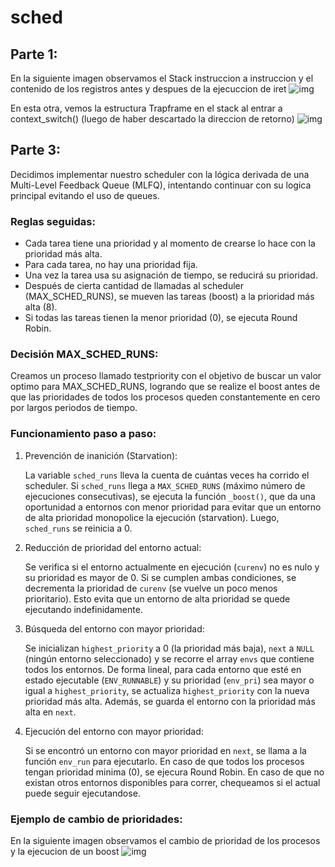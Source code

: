 # sched


## Parte 1:
En la siguiente imagen observamos el Stack instruccion a instruccion y el contenido de los registros antes y despues de la ejecuccion de iret
![img](/docs/Stack_instruccion_a_instruccion.png)


En esta otra, vemos la estructura Trapframe en el stack al entrar a context_switch() (luego de haber descartado la direccion de retorno)
![img](/docs/Trapframe_en_stack.png)

## Parte 3:
Decidimos implementar nuestro scheduler con la lógica derivada de una Multi-Level Feedback Queue (MLFQ), intentando continuar con su logica principal evitando el uso de queues.

### Reglas seguidas:

- Cada tarea tiene una prioridad y al momento de crearse lo hace con la prioridad más alta.
- Para cada tarea, no hay una prioridad fija.
- Una vez la tarea usa su asignación de tiempo, se reducirá su prioridad.
- Después de cierta cantidad de llamadas al scheduler (MAX_SCHED_RUNS), se mueven las tareas (boost) a la prioridad más alta (8).
- Si todas las tareas tienen la menor prioridad (0), se ejecuta Round Robin.


### Decisión MAX_SCHED_RUNS:
Creamos un proceso llamado testpriority con el objetivo de buscar un valor optimo para MAX_SCHED_RUNS, logrando que se realize el boost antes de que las prioridades de todos los procesos queden constantemente en cero por largos periodos de tiempo. 


### Funcionamiento paso a paso:

1. Prevención de inanición (Starvation):


    La variable `sched_runs` lleva la cuenta de cuántas veces ha corrido el scheduler. Si `sched_runs` llega a `MAX_SCHED_RUNS` (máximo número de ejecuciones consecutivas), se ejecuta la función `_boost()`, que da una oportunidad a entornos con menor prioridad para evitar que un entorno de alta prioridad monopolice la ejecución (starvation). Luego, `sched_runs` se reinicia a 0.

2. Reducción de prioridad del entorno actual:

    Se verifica si el entorno actualmente en ejecución (`curenv`) no es nulo y su prioridad es mayor de 0. Si se cumplen ambas condiciones, se decrementa la prioridad de `curenv` (se vuelve un poco menos prioritario). Esto evita que un entorno de alta prioridad se quede ejecutando indefinidamente.

3. Búsqueda del entorno con mayor prioridad:

    Se inicializan `highest_priority` a 0 (la prioridad más baja), `next` a `NULL` (ningún entorno seleccionado) y se recorre el array `envs` que contiene todos los entornos. De forma lineal, para cada entorno que esté en estado ejecutable (`ENV_RUNNABLE`) y su prioridad (`env_pri`) sea mayor o igual a `highest_priority`, se actualiza `highest_priority` con la nueva prioridad más alta. Además, se guarda el entorno con la prioridad más alta en `next`.

4. Ejecución del entorno con mayor prioridad:

    Si se encontró un entorno con mayor prioridad en `next`, se llama a la función `env_run` para ejecutarlo.
    En caso de que todos los procesos tengan prioridad minima (0), se ejecura Round Robin. 
    En caso de que no existan otros entornos disponibles para correr, chequeamos si el actual puede seguir ejecutandose.


### Ejemplo de cambio de prioridades:

En la siguiente imagen observamos el cambio de prioridad de los procesos y la ejecucion de un boost
![img](/docs/Shed_priority_change.png)





